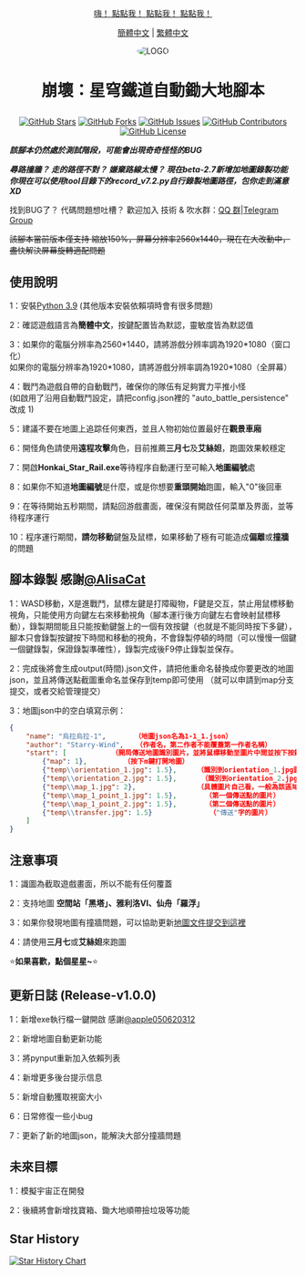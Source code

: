 <div align="center">

 [嗨！ 點點我！ 點點我！ 點點我！  ](#使用說明)

 [簡體中文](README.md) | [繁體中文](README_CHT.md)
 
 <img alt="LOGO" src="https://github.com/Starry-Wind/Honkai-Star-Rail/blob/318c2c19c45d7c26f6b663a57018519f367a09a5/temp/love!.png" style="border-radius:50%">

 <h1 align="center">

 崩壞：星穹鐵道自動鋤大地腳本

 </h1>
 
 [![GitHub Stars](https://img.shields.io/github/stars/Starry-Wind/Honkai-Star-Rail?style=flat-square)](https://github.com/Starry-Wind/Honkai-Star-Rail/stargazers)
 [![GitHub Forks](https://img.shields.io/github/forks/Starry-Wind/Honkai-Star-Rail?style=flat-square)](https://github.com/Starry-Wind/Honkai-Star-Rail/network)
 [![GitHub Issues](https://img.shields.io/github/issues/Starry-Wind/Honkai-Star-Rail?style=flat-square)](https://github.com/Starry-Wind/Honkai-Star-Rail/issues)
 [![GitHub Contributors](https://img.shields.io/github/contributors/Starry-Wind/Honkai-Star-Rail?style=flat-square)](https://github.com/Starry-Wind/Honkai-Star-Rail/graphs/contributors)
 [![GitHub License](https://img.shields.io/github/license/Starry-Wind/Honkai-Star-Rail?style=flat-square)](https://github.com/Starry-Wind/Honkai-Star-Rail/blob/main/LICENSE)
 </div>

 *****該腳本仍然處於測試階段，可能會出現奇奇怪怪的BUG*****

 ***尋路撞牆？ 走的路徑不對？ 嫌棄路線太慢？ 現在beta-2.7新增加地圖錄製功能***<br>
 ***你現在可以使用tool目錄下的record_v7.2.py自行錄製地圖路徑，包你走到滿意 XD***

 找到BUG了？ 代碼問題想吐槽？ 歡迎加入 技術 & 吹水群：[QQ 群](https://qm.qq.com/cgi-bin/qm/qr?k=xdCO46fHlVcY7D2L7elXzqcxL3nyTGnW&jump_from=webapi&authKey=uWZooQ2szv+nG/re7luCKn8LW1KibSb0vvi0FycA45Mglm5AGM1GP2iJ+SiWmDwg)|[Telegram Group](https://t.me/+yeQEhnuT9O41NDM1)<br>

 ~~該腳本當前版本僅支持 縮放150%，屏幕分辨率2560x1440，現在在大改動中，盡快解決屏幕旋轉適配問題~~

 ## 使用說明

 1：安裝[Python 3.9](https://www.python.org/downloads/release/python-390/) (其他版本安裝依賴項時會有很多問題)

 2：確認遊戲語言為**簡體中文**，按鍵配置皆為默認，靈敏度皆為默認值

 3：如果你的電腦分辨率為2560\*1440，請將游戲分辨率調為1920\*1080（窗口化）<br>
    如果你的電腦分辨率為1920\*1080，請將游戲分辨率調為1920\*1080（全屏幕）
   
 4：戰鬥為遊戲自帶的自動戰鬥，確保你的隊伍有足夠實力平推小怪<br>
    (如啟用了沿用自動戰鬥設定，請把config.json裡的 "auto_battle_persistence" 改成 1) 

 5：建議不要在地圖上追踪任何東西，並且人物初始位置最好在**觀景車廂**

 6：開怪角色請使用**遠程攻擊**角色，目前推薦**三月七**及**艾絲妲**，跑圖效果較穩定

 7：開啟**Honkai_Star_Rail.exe**等待程序自動運行至可輸入**地圖編號**處

 8：如果你不知道**地圖編號**是什麼，或是你想要**重頭開始**跑圖，輸入"0"後回車

 9：在等待開始五秒期間，請點回游戲畫面，確保沒有開啟任何菜單及界面，並等待程序運行

 10：程序運行期間，**請勿移動**鍵盤及鼠標，如果移動了極有可能造成**偏離**或**撞牆**的問題

 ## 腳本錄製 感謝[@AlisaCat](https://github.com/AlisaCat-S)

1：WASD移動，X是進戰鬥，鼠標左鍵是打障礙物，F鍵是交互，禁止用鼠標移動視角，只能使用方向鍵左右來移動視角（腳本運行後方向鍵左右會映射鼠標移動），錄製期間能且只能按動鍵盤上的一個有效按鍵（也就是不能同時按下多鍵），腳本只會錄製按鍵按下時間和移動的視角，不會錄製停頓的時間（可以慢慢一個鍵一個鍵錄製，保證錄製準確性），錄製完成後F9停止錄製並保存。

2：完成後將會生成output(時間).json文件，請把他重命名替換成你要更改的地圖json，並且將傳送點截圖重命名並保存到temp即可使用 （就可以申請到map分支提交，或者交給管理提交）

3：地圖json中的空白填寫示例：
```json
{
    "name": "烏拉烏拉-1",       （地圖json名為1-1_1.json）
    "author": "Starry-Wind",   （作者名，第二作者不能覆蓋第一作者名稱）
    "start": [           （開局傳送地圖識別圖片，並將鼠標移動至圖片中間並按下按鍵）
        {"map": 1},         （按下m鍵打開地圖）
        {"temp\\orientation_1.jpg": 1.5},     （識別到orientation_1.jpg圖片後，將鼠標移動至圖片中間並按下按鍵）
        {"temp\\orientation_2.jpg": 1.5},      （識別到orientation_2.jpg圖片後，將鼠標移動至圖片中間並按下按鍵）
        {"temp\\map_1.jpg": 2},               （具體圖片自己看，一般為該區域名"烏拉烏拉"的地圖文字）
        {"temp\\map_1_point_1.jpg": 1.5},       （第一個傳送點的圖片）
        {"temp\\map_1_point_2.jpg": 1.5},       （第二個傳送點的圖片）
        {"temp\\transfer.jpg": 1.5}              （"傳送"字的圖片）
    ]
}
```
 
 ## 注意事項
 
 1：識圖為截取遊戲畫面，所以不能有任何覆蓋
 
 2：支持地圖 **空間站「黑塔」、雅利洛VI、仙舟「羅浮」**

 3：如果你發現地圖有撞牆問題，可以協助更新[地圖文件提交到這裡](https://github.com/Starry-Wind/Honkai-Star-Rail/tree/map)

 4：請使用**三月七**或**艾絲妲**來跑圖

 ⭐**如果喜歡，點個星星~**⭐

 ## 更新日誌 (Release-v1.0.0)

 1：新增exe執行檔一鍵開啟 感謝[@apple050620312
 ](https://github.com/apple050620312)

 2：新增地圖自動更新功能

 3：將pynput重新加入依賴列表

 4：新增更多後台提示信息

 5：新增自動獲取視窗大小

 6：日常修復一些小bug

 7：更新了新的地圖json，能解決大部分撞牆問題

 ## 未來目標

 1：模擬宇宙正在開發

 2：後續將會新增找寶箱、鋤大地順帶撿垃圾等功能

 ## Star History

 [![Star History Chart](https://api.star-history.com/svg?repos=Starry-Wind/Honkai-Star-Rail&type=Date)](https://star-history.com/#Starry-Wind/Honkai-Star-Rail&Date)

